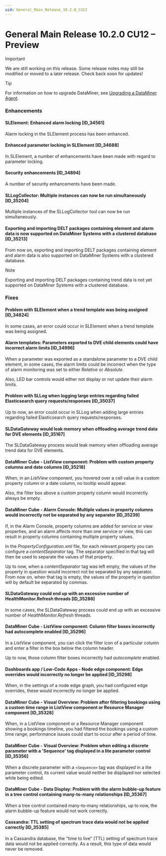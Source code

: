```yaml
---
uid: General_Main_Release_10.2.0_CU12
---
```


# General Main Release 10.2.0 CU12 – Preview

> [!IMPORTANT]
> We are still working on this release. Some release notes may still be modified or moved to a later release. Check back soon for updates!

> [!TIP]
> For information on how to upgrade DataMiner, see [Upgrading a DataMiner Agent](xref:Upgrading_a_DataMiner_Agent).

### Enhancements

#### SLElement: Enhanced alarm locking [ID_34561]

<!-- MR 10.2.0 [CU12] - FR 10.2.12 -->

Alarm locking in the SLElement process has been enhanced.

#### Enhanced parameter locking in SLElement [ID_34688]

<!-- MR 10.2.0 [CU12] - FR 10.3.1 [CU0] -->

In SLElement, a number of enhancements have been made with regard to parameter locking.

#### Security enhancements [ID_34894]

<!-- MR 10.2.0 [CU12] - FR 10.3.3 -->

A number of security enhancements have been made.

#### SLLogCollector: Multiple instances can now be run simultaneously [ID_35204]

<!-- MR 10.2.0 [CU12] - FR 10.3.3 -->

Multiple instances of the SLLogCollector tool can now be run simultaneously.

#### Exporting and importing DELT packages containing element and alarm data is now supported on DataMiner Systems with a clustered database [ID_35213]

<!-- MR 10.2.0 [CU12] - FR 10.3.2 [CU0] -->

From now on, exporting and importing DELT packages containing element and alarm data is also supported on DataMiner Systems with a clustered database.

> [!NOTE]
> Exporting and importing DELT packages containing trend data is not yet supported on DataMiner Systems with a clustered database.

### Fixes

#### Problem with SLElement when a trend template was being assigned [ID_34824]

<!-- MR 10.2.0 [CU12] - FR 10.3.1 -->

In some cases, an error could occur in SLElement when a trend template was being assigned.

#### Alarm templates: Parameters exported to DVE child elements could have incorrect alarm limits [ID_34996]

<!-- MR 10.2.0 [CU12] - FR 10.3.2 -->

When a parameter was exported as a standalone parameter to a DVE child element, in some cases, the alarm limits could be incorrect when the type of alarm monitoring was set to either *Relative* or *Absolute*.

Also, LED bar controls would either not display or not update their alarm limits.

#### Problem with SLLog when logging large entries regarding failed Elasticsearch query requests/responses [ID_35037]

<!-- MR 10.2.0 [CU12] - FR 10.3.3 -->

Up to now, an error could occur in SLLog when adding large entries regarding failed Elasticsearch query requests/responses.

#### SLDataGateway would leak memory when offloading average trend data for DVE elements [ID_35167]

<!-- MR 10.2.0 [CU12] - FR 10.3.3 -->

The SLDataGateway process would leak memory when offloading average trend data for DVE elements.

#### DataMiner Cube - ListView component: Problem with custom property columns and date columns [ID_35218]

<!-- MR 10.2.0 [CU12] - FR 10.3.3 -->

When, in an *ListView* component, you hovered over a cell value in a custom property column or a date column, no tooltip would appear.

Also, the filter box above a custom property column would incorrectly always be empty.

#### DataMiner Cube - Alarm Console: Multiple values in property columns would incorrectly not be separated by any separator [ID_35239]

<!-- MR 10.2.0 [CU12] - FR 10.3.3 -->

If, in the Alarm Console, property columns are added for service or view properties, and an alarm affects more than one service or view, this can result in property columns containing multiple property values.

In the *PropertyConfiguration.xml* file, for each relevant property you can configure a *contentSeparator* tag. The separator specified in that tag will then be used to separate the values of that property.

Up to now, when a *contentSeparator* tag was left empty, the values of the property in question would incorrect not be separated by any separator. From now on, when that tag is empty, the values of the property in question will by default be separated by commas.

#### SLDataGateway could end up with an excessive number of HealthMonitor.Refresh threads [ID_35286]

<!-- MR 10.2.0 [CU12] - FR 10.3.3 -->

In some cases, the SLDataGateway process could end up with an excessive number of *HealthMonitor.Refresh* threads.

#### DataMiner Cube - ListView component: Column filter boxes incorrectly had autocomplete enabled [ID_35296]

<!-- MR 10.2.0 [CU12] - FR 10.3.3 -->

In a *ListView* component, you can click the filter icon of a particular column and enter a filter in the box below the column header.

Up to now, those column filter boxes incorrectly had *autocomplete* enabled.

#### Dashboards app / Low-Code Apps - Node edge component: Edge overrides would incorrectly no longer be applied [ID_35298]

<!-- MR 10.2.0 [CU12] - FR 10.3.2 -->

When, in the settings of a node edge graph, you had configured edge overrides, these would incorrectly no longer be applied.

#### DataMiner Cube - Visual Overview: Problem after filtering bookings using a custom time range in ListView component or Resource Manager component [ID_35328]

<!-- MR 10.2.0 [CU12] - FR 10.3.3 -->

When, in a ListView component or a Resource Manager component showing a bookings timeline, you had filtered the bookings using a custom time range, performance issues could start to occur after a period of time.

#### DataMiner Cube - Visual Overview: Problem when editing a discrete parameter with a 'Sequence' tag displayed in a lite parameter control [ID_35356]

<!-- MR 10.2.0 [CU12] - FR 10.3.3 -->

When a discrete parameter with a `<Sequence>` tag was displayed in a lite parameter control, its current value would neither be displayed nor selected while being edited.

#### DataMiner Cube - Data Display: Problem with the alarm bubble-up feature in a tree control containing many-to-many relationships [ID_35367]

<!-- MR 10.2.0 [CU12] - FR 10.3.3 -->

When a tree control contained many-to-many relationships, up to now, the alarm bubble-up feature would not work correctly.

#### Cassandra: TTL setting of spectrum trace data would not be applied correctly [ID_35385]

<!-- MR 10.2.0 [CU12] - FR 10.3.3 -->

In a Cassandra database, the "time to live" (TTL) setting of spectrum trace data would not be applied correctly. As a result, this type of data would never be removed.
